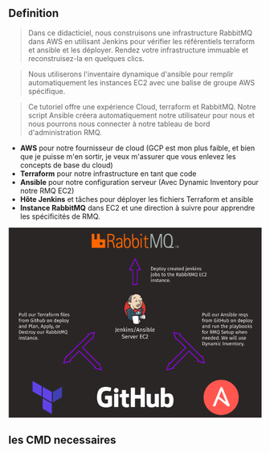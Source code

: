 #

## Definition

> Dans ce didacticiel, nous construisons une infrastructure RabbitMQ dans AWS en utilisant Jenkins pour vérifier les référentiels terraform et ansible et les déployer. Rendez votre infrastructure immuable et reconstruisez-la en quelques clics.

> Nous utiliserons l'inventaire dynamique d'ansible pour remplir automatiquement les instances EC2 avec une balise de groupe AWS spécifique.

> Ce tutoriel offre une expérience Cloud, terraform et RabbitMQ. Notre script Ansible créera automatiquement notre utilisateur pour nous et nous pourrons nous connecter à notre tableau de bord d'administration RMQ.

- **AWS** pour notre fournisseur de cloud (GCP est mon plus faible, et bien que je puisse m'en sortir, je veux m'assurer que vous enlevez les concepts de base du cloud)
- **Terraform** pour notre infrastructure en tant que code
- **Ansible** pour notre configuration serveur (Avec Dynamic Inventory pour notre RMQ EC2)
- **Hôte Jenkins** et tâches pour déployer les fichiers Terraform et ansible
- **Instance RabbitMQ** dans EC2 et une direction à suivre pour apprendre les spécificités de RMQ.

![shema de notre architecture basic](img1.png)

## les CMD necessaires
